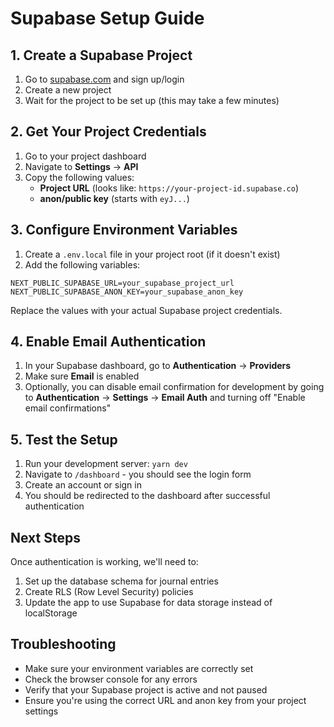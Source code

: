 # Supabase Setup Guide

## 1. Create a Supabase Project

1. Go to [supabase.com](https://supabase.com) and sign up/login
2. Create a new project
3. Wait for the project to be set up (this may take a few minutes)

## 2. Get Your Project Credentials

1. Go to your project dashboard
2. Navigate to **Settings** → **API**
3. Copy the following values:
   - **Project URL** (looks like: `https://your-project-id.supabase.co`)
   - **anon/public key** (starts with `eyJ...`)

## 3. Configure Environment Variables

1. Create a `.env.local` file in your project root (if it doesn't exist)
2. Add the following variables:

```env
NEXT_PUBLIC_SUPABASE_URL=your_supabase_project_url
NEXT_PUBLIC_SUPABASE_ANON_KEY=your_supabase_anon_key
```

Replace the values with your actual Supabase project credentials.

## 4. Enable Email Authentication

1. In your Supabase dashboard, go to **Authentication** → **Providers**
2. Make sure **Email** is enabled
3. Optionally, you can disable email confirmation for development by going to **Authentication** → **Settings** → **Email Auth** and turning off "Enable email confirmations"

## 5. Test the Setup

1. Run your development server: `yarn dev`
2. Navigate to `/dashboard` - you should see the login form
3. Create an account or sign in
4. You should be redirected to the dashboard after successful authentication

## Next Steps

Once authentication is working, we'll need to:
1. Set up the database schema for journal entries
2. Create RLS (Row Level Security) policies
3. Update the app to use Supabase for data storage instead of localStorage

## Troubleshooting

- Make sure your environment variables are correctly set
- Check the browser console for any errors
- Verify that your Supabase project is active and not paused
- Ensure you're using the correct URL and anon key from your project settings 
